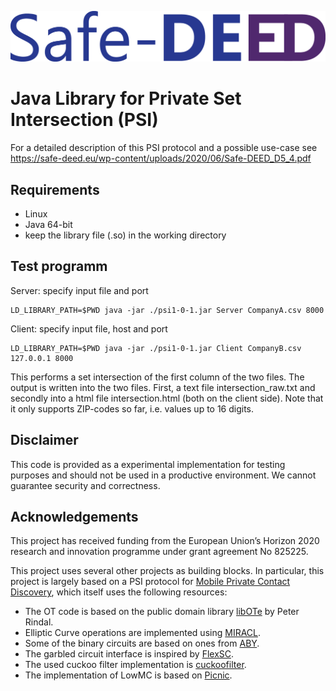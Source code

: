 ![Safe-DEED Logo](https://github.com/Safe-DEED/PSI/blob/master/Safe-DEED_logo.png)

# Java Library for Private Set Intersection (PSI)

For a detailed description of this PSI protocol and a possible use-case see https://safe-deed.eu/wp-content/uploads/2020/06/Safe-DEED_D5_4.pdf

## Requirements

* Linux
* Java 64-bit
* keep the library file (.so) in the working directory

## Test programm

Server: specify input file and port
```
LD_LIBRARY_PATH=$PWD java -jar ./psi1-0-1.jar Server CompanyA.csv 8000
```

Client: specify input file, host and port
```
LD_LIBRARY_PATH=$PWD java -jar ./psi1-0-1.jar Client CompanyB.csv 127.0.0.1 8000
```

This performs a set intersection of the first column of the two files. The output is written into the two files. First, a text file intersection_raw.txt and secondly into a html file intersection.html (both on the client side). Note that it only supports ZIP-codes so far, i.e. values up to 16 digits.

## Disclaimer

This code is provided as a experimental implementation for testing purposes and should not be used in a productive environment. We cannot guarantee security and correctness.

## Acknowledgements

This project has received funding from the European Union’s Horizon 2020 research and innovation programme under grant agreement No 825225.

This project uses several other projects as building blocks. In particular, this project is largely based on a PSI protocol for [Mobile Private Contact Discovery](https://contact-discovery.github.io/), which itself uses the following resources:

* The OT code is based on the public domain library [libOTe](https://github.com/osu-crypto/libOTe) by Peter Rindal.
* Elliptic Curve operations are implemented using [MIRACL](https://github.com/miracl/MIRACL).
* Some of the binary circuits are based on ones from [ABY](https://github.com/encryptogroup/ABY).
* The garbled circuit interface is inspired by [FlexSC](https://github.com/wangxiao1254/FlexSC).
* The used cuckoo filter implementation is [cuckoofilter](https://github.com/efficient/cuckoofilter).
* The implementation of LowMC is based on [Picnic](https://github.com/IAIK/Picnic).

